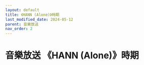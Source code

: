 ```yaml
---
layout: default
title: 《HANN (Alone)》時期
last_modified_date: 2024-05-12
parent: 音樂放送
nav_order: 2
---
```


# 音樂放送 《HANN (Alone)》時期

